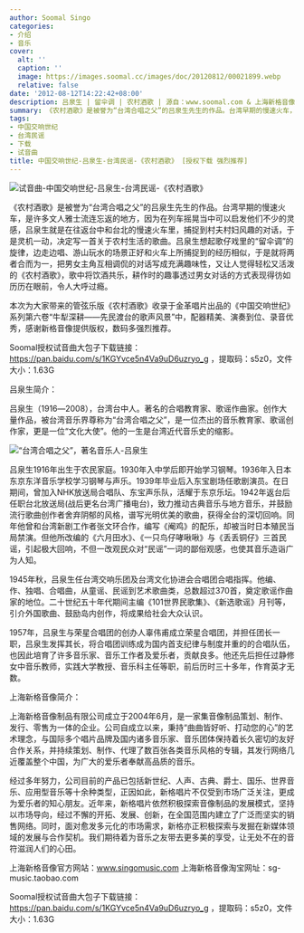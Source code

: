 ```yaml
---
author: Soomal Singo
categories:
- 介绍
- 音乐
cover:
  alt: ''
  caption: ''
  image: https://images.soomal.cc/images/doc/20120812/00021899.webp
  relative: false
date: '2012-08-12T14:22:42+08:00'
description: 吕泉生 | 留伞调 | 农村酒歌 | 源自：www.soomal.com & 上海新格音像 | 版权：原创 |  平均/总评分：09.83/59
summary: 《农村酒歌》是被誉为“台湾合唱之父”的吕泉生先生的作品。台湾早期的慢速火车，是许多文人雅士流连忘返的地方，因为在列车摇晃当中可以启发他们不少的灵感，吕泉生就是在往返台中和台北的慢速火车里，捕捉到村夫村妇风趣的对话，于是灵机一动，决定写一首关于农村生活的歌曲……
tags:
- 中国交响世纪
- 台湾民谣
- 下载
- 试音曲
title: 中国交响世纪-吕泉生-台湾民谣-《农村酒歌》 [授权下载 强烈推荐]
---
```


![试音曲-中国交响世纪-吕泉生-台湾民谣-《农村酒歌》](https://images.soomal.cc/images/doc/20120812/00021899.webp)



《农村酒歌》是被誉为“台湾合唱之父”的吕泉生先生的作品。台湾早期的慢速火车，是许多文人雅士流连忘返的地方，因为在列车摇晃当中可以启发他们不少的灵感，吕泉生就是在往返台中和台北的慢速火车里，捕捉到村夫村妇风趣的对话，于是灵机一动，决定写一首关于农村生活的歌曲。吕泉生想起歌仔戏里的“留伞调”的旋律，边走边唱、游山玩水的场景正好和火车上所捕捉到的经历相似，于是就将两者合而为一，把男女主角互相调侃的对话写成充满趣味性，又让人觉得轻松又活泼的《农村酒歌》，歌中将饮酒共乐，耕作时的趣事透过男女对话的方式表现得彷如历历在眼前，令人大呼过瘾。

本次为大家带来的管弦乐版《农村酒歌》收录于金革唱片出品的《中国交响世纪》系列第六卷“牛犁深耕――先民渡台的歌声风景”中，配器精美、演奏到位、录音优秀，感谢新格音像提供版权，数码多强烈推荐。


Soomal授权试音曲大包子下载链接：https://pan.baidu.com/s/1KGYvce5n4Va9uD6uzryo_g
，提取码：s5z0，文件大小：1.63G


吕泉生简介：

吕泉生（1916―2008），台湾台中人。著名的合唱教育家、歌谣作曲家。创作大量作品，被台湾音乐界尊称为“台湾合唱之父”，是一位杰出的音乐教育家、歌谣创作家，更是一位“文化大使”。他的一生是台湾近代音乐史的缩影。

![“台湾合唱之父”，著名音乐人-吕泉生](https://images.soomal.cc/images/doc/20120812/00021900.webp)





吕泉生1916年出生于农民家庭。1930年入中学后即开始学习钢琴。1936年入日本东京东洋音乐学校学习钢琴与声乐。1939年毕业后入东宝剧场任歌剧演员。在日期间，曾加入NHK放送局合唱队、东宝声乐队，活耀于东京乐坛。1942年返台后任职台北放送局(战后更名台湾广播电台)，致力推动古典音乐与地方音乐，并鼓励流行歌曲创作者舍弃阴郁的风格，谱写光明优美的歌曲，获得全台的深切回响。同年他曾和台湾新剧工作者张文环合作，编写《阉鸡》的配乐，却被当时日本殖民当局禁演。但他所改编的《六月田水》、《一只鸟仔哮啾啾》与《丢丢铜仔》三首民谣，引起极大回响，不但一改观民众对“民谣”一词的鄙俗观感，也使其音乐造诣广为人知。

1945年秋，吕泉生任台湾交响乐团及台湾文化协进会合唱团合唱指挥。他编、作、独唱、合唱曲，从童谣、民谣到艺术歌曲类，总数超过370首，奠定歌谣作曲家的地位。二十世纪五十年代期间主编《101世界民歌集》、《新选歌谣》月刊等，引介外国歌曲、鼓励岛内创作，将成果给社会大众认识。

1957年，吕泉生与荣星合唱团的创办人辜伟甫成立荣星合唱团，并担任团长一职，吕泉生发挥其长，将合唱团训练成为国内首支纪律与制度并重的的合唱队伍，也因此培育了许多音乐家、音乐工作者及爱乐者，贡献良多。他还先后担任过静修女中音乐教师，实践大学教授、音乐科主任等职，前后历时三十多年，作育英才无数。

上海新格音像简介：

上海新格音像制品有限公司成立于2004年6月，是一家集音像制品策划、制作、发行、零售为一体的企业。公司自成立以来，秉持“曲曲皆好听、打动您的心”的艺术理念，与国际多个唱片品牌及国内诸多音乐家、音乐团体保持着长久密切的友好合作关系，并持续策划、制作、代理了数百张各类音乐风格的专辑，其发行网络几近覆盖整个中国，为广大的爱乐者奉献高品质的音乐。

经过多年努力，公司目前的产品已包括新世纪、人声、古典、爵士、国乐、世界音乐、应用型音乐等十余种类型，正因如此，新格唱片不仅受到市场广泛关注，更成为爱乐者的知心朋友。近年来，新格唱片依然积极探索音像制品的发展模式，坚持以市场导向，经过不懈的开拓、发展、创新，在全国范围内建立了广泛而坚实的销售网络。同时，面对愈发多元化的市场需求，新格亦正积极探索与发掘在新媒体领域的发展与合作契机。我们期待着为音乐之友带去更多美的享受，让无处不在的音符滋润人们的心田。 


上海新格音像官方网站：www.singomusic.com
上海新格音像淘宝网址：sg-music.taobao.com



Soomal授权试音曲大包子下载链接：https://pan.baidu.com/s/1KGYvce5n4Va9uD6uzryo_g
，提取码：s5z0，文件大小：1.63G
